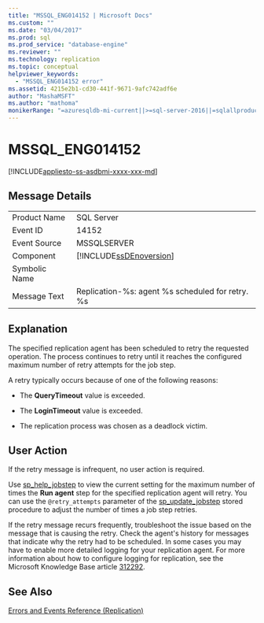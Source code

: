 ```yaml
---
title: "MSSQL_ENG014152 | Microsoft Docs"
ms.custom: ""
ms.date: "03/04/2017"
ms.prod: sql
ms.prod_service: "database-engine"
ms.reviewer: ""
ms.technology: replication
ms.topic: conceptual
helpviewer_keywords: 
  - "MSSQL_ENG014152 error"
ms.assetid: 4215e2b1-cd30-441f-9671-9afc742adf6e
author: "MashaMSFT"
ms.author: "mathoma"
monikerRange: "=azuresqldb-mi-current||>=sql-server-2016||=sqlallproducts-allversions"
---
```

# MSSQL_ENG014152
[!INCLUDE[appliesto-ss-asdbmi-xxxx-xxx-md](../../includes/appliesto-ss-asdbmi-xxxx-xxx-md.md)]
    
## Message Details  
  
|||  
|-|-|  
|Product Name|SQL Server|  
|Event ID|14152|  
|Event Source|MSSQLSERVER|  
|Component|[!INCLUDE[ssDEnoversion](../../includes/ssdenoversion-md.md)]|  
|Symbolic Name||  
|Message Text|Replication-%s: agent %s scheduled for retry. %s|  
  
## Explanation  
 The specified replication agent has been scheduled to retry the requested operation. The process continues to retry until it reaches the configured maximum number of retry attempts for the job step.  
  
 A retry typically occurs because of one of the following reasons:  
  
-   The **QueryTimeout** value is exceeded.  
  
-   The **LoginTimeout** value is exceeded.  
  
-   The replication process was chosen as a deadlock victim.  
  
## User Action  
 If the retry message is infrequent, no user action is required.  
  
 Use [sp_help_jobstep](../../relational-databases/system-stored-procedures/sp-help-jobstep-transact-sql.md) to view the current setting for the maximum number of times the **Run agent** step for the specified replication agent will retry. You can use the `@retry_attempts` parameter of the [sp_update_jobstep](../../relational-databases/system-stored-procedures/sp-update-jobstep-transact-sql.md) stored procedure to adjust the number of times a job step retries.  
  
 If the retry message recurs frequently, troubleshoot the issue based on the message that is causing the retry. Check the agent's history for messages that indicate why the retry had to be scheduled. In some cases you may have to enable more detailed logging for your replication agent. For more information about how to configure logging for replication, see the Microsoft Knowledge Base article [312292](https://support.microsoft.com/kb/312292).  
  
## See Also  
 [Errors and Events Reference &#40;Replication&#41;](../../relational-databases/replication/errors-and-events-reference-replication.md)  
  
  
